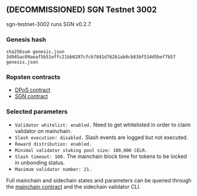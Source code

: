 ## (DECOMMISSIONED) SGN Testnet 3002

sgn-testnet-3002 runs SGN v0.2.7.

### Genesis hash

```shellscript
sha256sum genesis.json
3d945ac09aeaf5b51effc21bb0297cfcb7841d762b1ab0cb83bf514d5bef7b57  genesis.json
```

### Ropsten contracts

- [DPoS contract](https://ropsten.etherscan.io/address/0xBC31fA28E01CAB33a9bcD7b30A7C6291479e47c4)
- [SGN contract](https://ropsten.etherscan.io/address/0x7C079d6d889A27ac597F1520168F663523c59FB4)

### Selected parameters

- `Validator whitelist: enabled.` Need to get whitelisted in order to claim validator on mainchain.
- `Slash execution: disabled.` Slash events are logged but not executed.
- `Reward distribution: enabled.`
- `Minimal validator staking pool size: 100,000 CELR.`
- `Slash timeout: 100.` The mainchain block time for tokens to be locked in unbonding status.
- `Maximum validator number: 21.`

Full mainchain and sidechain states and parameters can be queried through the [mainchain contract](https://ropsten.etherscan.io/address/0xBC31fA28E01CAB33a9bcD7b30A7C6291479e47c4#readContract) and the sidechain validator CLI.
